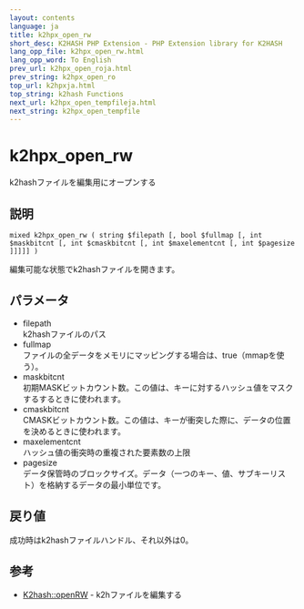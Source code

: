 ```yaml
---
layout: contents
language: ja
title: k2hpx_open_rw
short_desc: K2HASH PHP Extension - PHP Extension library for K2HASH
lang_opp_file: k2hpx_open_rw.html
lang_opp_word: To English
prev_url: k2hpx_open_roja.html
prev_string: k2hpx_open_ro
top_url: k2hpxja.html
top_string: k2hash Functions
next_url: k2hpx_open_tempfileja.html
next_string: k2hpx_open_tempfile
---
```


# k2hpx_open_rw
k2hashファイルを編集用にオープンする

## 説明
```
mixed k2hpx_open_rw ( string $filepath [, bool $fullmap [, int $maskbitcnt [, int $cmaskbitcnt [, int $maxelementcnt [, int $pagesize ]]]]] )
```
編集可能な状態でk2hashファイルを開きます。 

## パラメータ
- filepath  
k2hashファイルのパス
- fullmap  
ファイルの全データをメモリにマッピングする場合は、true（mmapを使う）。
- maskbitcnt  
初期MASKビットカウント数。この値は、キーに対するハッシュ値をマスクするするときに使われます。
- cmaskbitcnt  
CMASKビットカウント数。この値は、キーが衝突した際に、データの位置を決めるときに使われます。
- maxelementcnt  
ハッシュ値の衝突時の重複された要素数の上限
- pagesize  
データ保管時のブロックサイズ。データ（一つのキー、値、サブキーリスト）を格納するデータの最小単位です。

## 戻り値
成功時はk2hashファイルハンドル、それ以外は0。 

## 参考
- [K2hash::openRW](k2h_openrwja.html) - k2hファイルを編集する
